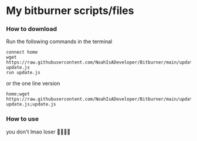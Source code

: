 # My bitburner scripts/files

### How to download

Run the following commands in the terminal
```
connect home
wget https://raw.githubusercontent.com/NoahIsADeveloper/Bitburner/main/update.js update.js
run update.js
```

or the one line version

```
home;wget https://raw.githubusercontent.com/NoahIsADeveloper/Bitburner/main/update.js update.js;update.js
```

### How to use
you don't lmao loser 🤣🤣😂😂